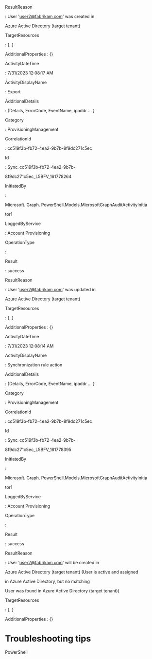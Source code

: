ResultReason

: User 'user2@fabrikam.com' was created in

Azure Active Directory (target tenant)

TargetResources

: {<ServicePrincipalId>, }

AdditionalProperties : {}

ActivityDateTime

: 7/31/2023 12:08:17 AM

ActivityDisplayName

: Export

AdditionalDetails

: {Details, ErrorCode, EventName, ipaddr ... }

Category

: ProvisioningManagement

CorrelationId

: cc519f3b-fb72-4ea2-9b7b-8f9dc271c5ec

Id

: Sync\_cc519f3b-fb72-4ea2-9b7b-

8f9dc271c5ec\_L5BFV\_161778264

InitiatedBy

:

Microsoft. Graph. PowerShell.Models.MicrosoftGraphAuditActivityInitia

tor1

LoggedByService

: Account Provisioning

OperationType

:

Result

: success

ResultReason

: User 'user2@fabrikam.com' was updated in

Azure Active Directory (target tenant)

TargetResources

: {<ServicePrincipalId>, }

AdditionalProperties : {}

ActivityDateTime

: 7/31/2023 12:08:14 AM

ActivityDisplayName

: Synchronization rule action

AdditionalDetails

: {Details, ErrorCode, EventName, ipaddr ... }

Category

: ProvisioningManagement

CorrelationId

: cc519f3b-fb72-4ea2-9b7b-8f9dc271c5ec

Id

: Sync\_cc519f3b-fb72-4ea2-9b7b-

8f9dc271c5ec\_L5BFV\_161778395

InitiatedBy

:

Microsoft. Graph. PowerShell.Models.MicrosoftGraphAuditActivityInitia

tor1

LoggedByService

: Account Provisioning

OperationType

:

Result

: success

ResultReason

: User 'user2@fabrikam.com' will be created in

Azure Active Directory (target tenant) (User is active and assigned

in Azure Active Directory, but no matching

User was found in Azure Active Directory (target tenant))

TargetResources

: {<ServicePrincipalId>, }

AdditionalProperties : {}


# Troubleshooting tips

PowerShell
